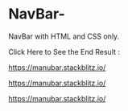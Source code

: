 # NavBar-
NavBar with HTML and CSS only. 

Click Here to See the End Result : 

https://manubar.stackblitz.io/


https://manubar.stackblitz.io/

https://manubar.stackblitz.io/
